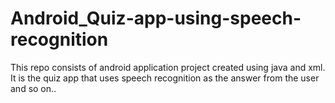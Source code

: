 # Android_Quiz-app-using-speech-recognition
This repo consists of android application project created using java and xml.
It is the quiz app that uses speech recognition as the answer from the user and so on..
